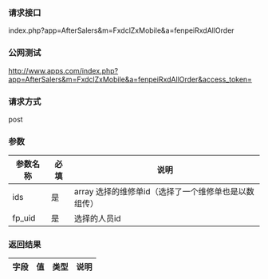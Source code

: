 ### **请求接口**
index.php?app=AfterSalers&m=FxdclZxMobile&a=fenpeiRxdAllOrder



### **公网测试**
http://www.apps.com/index.php?app=AfterSalers&m=FxdclZxMobile&a=fenpeiRxdAllOrder&access_token=

### **请求方式**
post


### **参数**
| 参数名称  |必填|     说明      |
|------|-----|------|
| ids| 是 |array 选择的维修单id（选择了一个维修单也是以数组传）|
| fp_uid| 是 |选择的人员id|

### **返回结果**
|字段        |值          |类型    |说明        |
| ---------  |--------    |-------- |--------  |